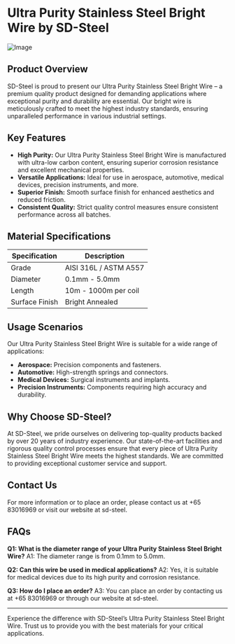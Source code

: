 # Ultra Purity Stainless Steel Bright Wire by SD-Steel

![Image](https://github.com/user-attachments/assets/2567258e-e124-4816-932d-1809bd27ef0b)

## Product Overview

SD-Steel is proud to present our Ultra Purity Stainless Steel Bright Wire – a premium quality product designed for demanding applications where exceptional purity and durability are essential. Our bright wire is meticulously crafted to meet the highest industry standards, ensuring unparalleled performance in various industrial settings.

## Key Features

- **High Purity:** Our Ultra Purity Stainless Steel Bright Wire is manufactured with ultra-low carbon content, ensuring superior corrosion resistance and excellent mechanical properties.
- **Versatile Applications:** Ideal for use in aerospace, automotive, medical devices, precision instruments, and more.
- **Superior Finish:** Smooth surface finish for enhanced aesthetics and reduced friction.
- **Consistent Quality:** Strict quality control measures ensure consistent performance across all batches.

## Material Specifications

| Specification | Description |
|---------------|-------------|
| Grade         | AISI 316L / ASTM A557 |
| Diameter      | 0.1mm - 5.0mm |
| Length        | 10m - 1000m per coil |
| Surface Finish| Bright Annealed |

## Usage Scenarios

Our Ultra Purity Stainless Steel Bright Wire is suitable for a wide range of applications:

- **Aerospace:** Precision components and fasteners.
- **Automotive:** High-strength springs and connectors.
- **Medical Devices:** Surgical instruments and implants.
- **Precision Instruments:** Components requiring high accuracy and durability.

## Why Choose SD-Steel?

At SD-Steel, we pride ourselves on delivering top-quality products backed by over 20 years of industry experience. Our state-of-the-art facilities and rigorous quality control processes ensure that every piece of Ultra Purity Stainless Steel Bright Wire meets the highest standards. We are committed to providing exceptional customer service and support.

## Contact Us

For more information or to place an order, please contact us at +65 83016969 or visit our website at  sd-steel.

## FAQs

**Q1: What is the diameter range of your Ultra Purity Stainless Steel Bright Wire?**
A1: The diameter range is from 0.1mm to 5.0mm.

**Q2: Can this wire be used in medical applications?**
A2: Yes, it is suitable for medical devices due to its high purity and corrosion resistance.

**Q3: How do I place an order?**
A3: You can place an order by contacting us at +65 83016969 or through our website at  sd-steel.

---

Experience the difference with SD-Steel’s Ultra Purity Stainless Steel Bright Wire. Trust us to provide you with the best materials for your critical applications.